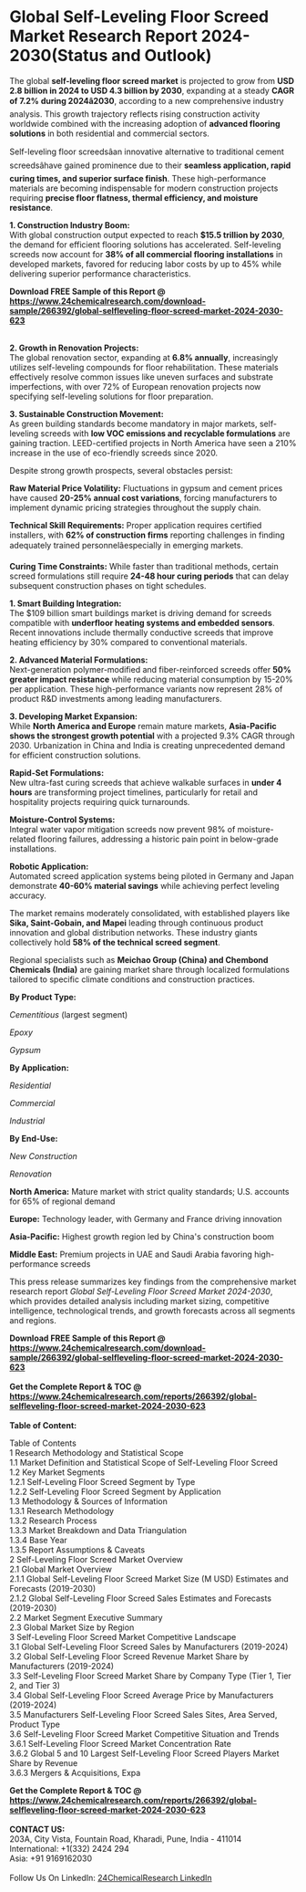 <h1>Global Self-Leveling Floor Screed Market Research Report 2024-2030(Status and Outlook)</h1><p>The global <strong>self-leveling floor screed market</strong> is projected to grow from <strong>USD 2.8 billion in 2024 to USD 4.3 billion by 2030</strong>, expanding at a steady <strong>CAGR of 7.2% during 2024â2030</strong>, according to a new comprehensive industry analysis. This growth trajectory reflects rising construction activity worldwide combined with the increasing adoption of <strong>advanced flooring solutions</strong> in both residential and commercial sectors.</p><p>Self-leveling floor screedsâan innovative alternative to traditional cement screedsâhave gained prominence due to their <strong>seamless application, rapid curing times, and superior surface finish</strong>. These high-performance materials are becoming indispensable for modern construction projects requiring <strong>precise floor flatness, thermal efficiency, and moisture resistance</strong>.</p><p><strong>1. Construction Industry Boom:</strong><br>
With global construction output expected to reach <strong>$15.5 trillion by 2030</strong>, the demand for efficient flooring solutions has accelerated. Self-leveling screeds now account for <strong>38% of all commercial flooring installations</strong> in developed markets, favored for reducing labor costs by up to 45% while delivering superior performance characteristics.</p><div><b>Download FREE Sample of this Report @ 
            <a href="https://www.24chemicalresearch.com/download-sample/266392/global-selfleveling-floor-screed-market-2024-2030-623">
            https://www.24chemicalresearch.com/download-sample/266392/global-selfleveling-floor-screed-market-2024-2030-623</a></b></div><br><p><strong>2. Growth in Renovation Projects:</strong><br>
The global renovation sector, expanding at <strong>6.8% annually</strong>, increasingly utilizes self-leveling compounds for floor rehabilitation. These materials effectively resolve common issues like uneven surfaces and substrate imperfections, with over 72% of European renovation projects now specifying self-leveling solutions for floor preparation.</p><p><strong>3. Sustainable Construction Movement:</strong><br>
As green building standards become mandatory in major markets, self-leveling screeds with <strong>low VOC emissions and recyclable formulations</strong> are gaining traction. LEED-certified projects in North America have seen a 210% increase in the use of eco-friendly screeds since 2020.</p><p>Despite strong growth prospects, several obstacles persist:</p><p><strong>Raw Material Price Volatility:</strong> Fluctuations in gypsum and cement prices have caused <strong>20-25% annual cost variations</strong>, forcing manufacturers to implement dynamic pricing strategies throughout the supply chain.</p><p><strong>Technical Skill Requirements:</strong> Proper application requires certified installers, with <strong>62% of construction firms</strong> reporting challenges in finding adequately trained personnelâespecially in emerging markets.</p><p><strong>Curing Time Constraints:</strong> While faster than traditional methods, certain screed formulations still require <strong>24-48 hour curing periods</strong> that can delay subsequent construction phases on tight schedules.</p><p><strong>1. Smart Building Integration:</strong><br>
The $109 billion smart buildings market is driving demand for screeds compatible with <strong>underfloor heating systems and embedded sensors</strong>. Recent innovations include thermally conductive screeds that improve heating efficiency by 30% compared to conventional materials.</p><p><strong>2. Advanced Material Formulations:</strong><br>
Next-generation polymer-modified and fiber-reinforced screeds offer <strong>50% greater impact resistance</strong> while reducing material consumption by 15-20% per application. These high-performance variants now represent 28% of product R&amp;D investments among leading manufacturers.</p><p><strong>3. Developing Market Expansion:</strong><br>
While <strong>North America and Europe</strong> remain mature markets, <strong>Asia-Pacific shows the strongest growth potential</strong> with a projected 9.3% CAGR through 2030. Urbanization in China and India is creating unprecedented demand for efficient construction solutions.</p><p><strong>Rapid-Set Formulations:</strong><br>
	New ultra-fast curing screeds that achieve walkable surfaces in <strong>under 4 hours</strong> are transforming project timelines, particularly for retail and hospitality projects requiring quick turnarounds.</p><p><strong>Moisture-Control Systems:</strong><br>
	Integral water vapor mitigation screeds now prevent 98% of moisture-related flooring failures, addressing a historic pain point in below-grade installations.</p><p><strong>Robotic Application:</strong><br>
	Automated screed application systems being piloted in Germany and Japan demonstrate <strong>40-60% material savings</strong> while achieving perfect leveling accuracy.</p><p>The market remains moderately consolidated, with established players like <strong>Sika, Saint-Gobain, and Mapei</strong> leading through continuous product innovation and global distribution networks. These industry giants collectively hold <strong>58% of the technical screed segment</strong>.</p><p>Regional specialists such as <strong>Meichao Group (China) and Chembond Chemicals (India)</strong> are gaining market share through localized formulations tailored to specific climate conditions and construction practices.</p><p><strong>By Product Type:</strong></p><p><em>Cementitious</em> (largest segment)</p><p><em>Epoxy</em></p><p><em>Gypsum</em></p><p><strong>By Application:</strong></p><p><em>Residential</em></p><p><em>Commercial</em></p><p><em>Industrial</em></p><p><strong>By End-Use:</strong></p><p><em>New Construction</em></p><p><em>Renovation</em></p><p><strong>North America:</strong> Mature market with strict quality standards; U.S. accounts for 65% of regional demand</p><p><strong>Europe:</strong> Technology leader, with Germany and France driving innovation</p><p><strong>Asia-Pacific:</strong> Highest growth region led by China's construction boom</p><p><strong>Middle East:</strong> Premium projects in UAE and Saudi Arabia favoring high-performance screeds</p><p>This press release summarizes key findings from the comprehensive market research report <em>Global Self-Leveling Floor Screed Market 2024-2030</em>, which provides detailed analysis including market sizing, competitive intelligence, technological trends, and growth forecasts across all segments and regions.</p><div><b>Download FREE Sample of this Report @ 
            <a href="https://www.24chemicalresearch.com/download-sample/266392/global-selfleveling-floor-screed-market-2024-2030-623">
            https://www.24chemicalresearch.com/download-sample/266392/global-selfleveling-floor-screed-market-2024-2030-623</a></b></div><br><div><b>Get the Complete Report & TOC @ 
            <a href="https://www.24chemicalresearch.com/reports/266392/global-selfleveling-floor-screed-market-2024-2030-623">
            https://www.24chemicalresearch.com/reports/266392/global-selfleveling-floor-screed-market-2024-2030-623</a></b></div><br>
            <b>Table of Content:</b><p>Table of Contents<br />
1 Research Methodology and Statistical Scope<br />
1.1 Market Definition and Statistical Scope of Self-Leveling Floor Screed<br />
1.2 Key Market Segments<br />
1.2.1 Self-Leveling Floor Screed Segment by Type<br />
1.2.2 Self-Leveling Floor Screed Segment by Application<br />
1.3 Methodology & Sources of Information<br />
1.3.1 Research Methodology<br />
1.3.2 Research Process<br />
1.3.3 Market Breakdown and Data Triangulation<br />
1.3.4 Base Year<br />
1.3.5 Report Assumptions & Caveats<br />
2 Self-Leveling Floor Screed Market Overview<br />
2.1 Global Market Overview<br />
2.1.1 Global Self-Leveling Floor Screed Market Size (M USD) Estimates and Forecasts (2019-2030)<br />
2.1.2 Global Self-Leveling Floor Screed Sales Estimates and Forecasts (2019-2030)<br />
2.2 Market Segment Executive Summary<br />
2.3 Global Market Size by Region<br />
3 Self-Leveling Floor Screed Market Competitive Landscape<br />
3.1 Global Self-Leveling Floor Screed Sales by Manufacturers (2019-2024)<br />
3.2 Global Self-Leveling Floor Screed Revenue Market Share by Manufacturers (2019-2024)<br />
3.3 Self-Leveling Floor Screed Market Share by Company Type (Tier 1, Tier 2, and Tier 3)<br />
3.4 Global Self-Leveling Floor Screed Average Price by Manufacturers (2019-2024)<br />
3.5 Manufacturers Self-Leveling Floor Screed Sales Sites, Area Served, Product Type<br />
3.6 Self-Leveling Floor Screed Market Competitive Situation and Trends<br />
3.6.1 Self-Leveling Floor Screed Market Concentration Rate<br />
3.6.2 Global 5 and 10 Largest Self-Leveling Floor Screed Players Market Share by Revenue<br />
3.6.3 Mergers & Acquisitions, Expa</p><div><b>Get the Complete Report & TOC @ 
            <a href="https://www.24chemicalresearch.com/reports/266392/global-selfleveling-floor-screed-market-2024-2030-623">
            https://www.24chemicalresearch.com/reports/266392/global-selfleveling-floor-screed-market-2024-2030-623</a></b></div><br><b>CONTACT US:</b><br>
            203A, City Vista, Fountain Road, Kharadi, Pune, India - 411014<br>
            International: +1(332) 2424 294<br>
            Asia: +91 9169162030 <br><br>
            Follow Us On LinkedIn: <a href="https://www.linkedin.com/company/24chemicalresearch/">24ChemicalResearch LinkedIn</a>